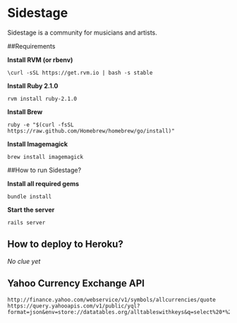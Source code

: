 Sidestage
=========

Sidestage is a community for musicians and artists.

##Requirements

**Install RVM (or rbenv)**

	\curl -sSL https://get.rvm.io | bash -s stable
	
**Install Ruby 2.1.0**

	rvm install ruby-2.1.0
	
**Install Brew**

	ruby -e "$(curl -fsSL https://raw.github.com/Homebrew/homebrew/go/install)"
	
**Install Imagemagick**

	brew install imagemagick

##How to run Sidestage?

**Install all required gems**

	bundle install
	
**Start the server**

	rails server
	
## How to deploy to Heroku?

_No clue yet_

## Yahoo Currency Exchange API

    http://finance.yahoo.com/webservice/v1/symbols/allcurrencies/quote
    https://query.yahooapis.com/v1/public/yql?format=json&env=store://datatables.org/alltableswithkeys&q=select%20*%20from%20yahoo.finance.xchange%20where%20pair%20in%20%28%27USDEUR%27%29
    